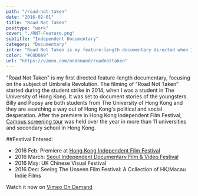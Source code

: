 ```yaml
---
path: "/road-not-taken"
date: "2016-02-01"
title: "Road Not Taken"
posttype: "work"
cover: "./RNT-Feature.png"
subtitle: "Independent Documentary"
category: "Documentary"
intro: "Road Not Taken is my feature-length documentary directed when I was in college."
color: "#C0D0A9"
url: "https://vimeo.com/ondemand/roadnottaken"
---
```


"Road Not Taken" is my first directed feature-length documentary, focusing on the subject of Umbrella Revolution. The filming of “Road Not Taken” started during the student strike in 2014, when I was a student in The University of Hong Kong. It was set to document stories of the youngsters. Billy and Popsy are both students from The University of Hong Kong and they are searching a way out of Hong Kong's political and social desperation. After the premiere in Hong Kong Independent Film Festival, [Campus screening tour](https://www.facebook.com/pg/outfocuspro/photos/?tab=album&album_id=1729950780613724) was held over the year in more than 11 universities and secondary school in Hong Kong.

##Festival Entered:
- 2016 Feb: Premiere at [Hong Kong Independent Film Festival](http://www.hkindieff.hk/2016/HKUmbrella.html)
- 2016 March: [Seoul Independent Documentary Film & Video Festival](http://www.sidof.org/eng/program/history.php?mv_idx=1300&page=1&size=10&archive_year=2016&archive_tab=program&cate_idx=76&pro_idx=)
- 2016 May: UK Chinese Visual Festival 
- 2016 Dec:  Seeing The Unseen Film Festival: A Collection of HK/Macau Indie Films

Watch it now on [Vimeo On Demand](https://vimeo.com/ondemand/roadnottaken) 